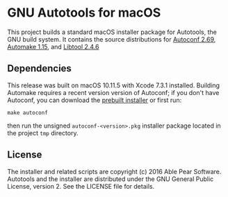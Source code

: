 GNU Autotools for macOS
=======================

This project builds a standard macOS installer package for Autotools, the GNU
build system. It contains the source distributions for [Autoconf 2.69][1], 
[Automake 1.15][2], and [Libtool 2.4.6][3]


Dependencies
------------
This release was built on macOS 10.11.5 with Xcode 7.3.1 installed. Building
Automake requires a recent version version of Autoconf; if you don't have
Autoconf, you can download the [prebuilt installer][4] or first run:

    make autoconf

then run the unsigned `autoconf-<version>.pkg` installer package located in the
project `tmp` directory.


License
-------
The installer and related scripts are copyright (c) 2016 Able Pear Software.
Autotools and the installer are distributed under the GNU General Public 
License, version 2. See the LICENSE file for details.

[1]: https://www.gnu.org/software/autoconf/autoconf.html "Autoconf"
[2]: https://www.gnu.org/software/automake/automake.html "Automake"
[3]: https://www.gnu.org/software/libtool/libtool.html "Libtool"
[4]: https://github.com/AblePear/autotools_pkg/releases "Autotools Releases"

